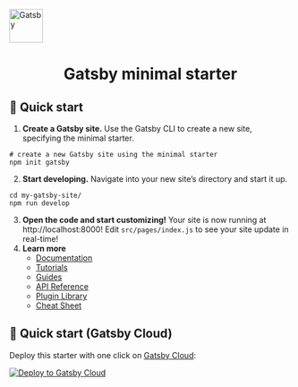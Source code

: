 <a href="https://www.gatsbyjs.com/?utm_source=starter&amp;utm_medium=readme&amp;utm_campaign=minimal-starter" class="image-link"><img alt="Gatsby" src="https://www.gatsbyjs.com/Gatsby-Monogram.svg" width="60"> </a>
<h1 align="center">Gatsby minimal starter
</h1>

## 🚀 Quick start

1. **Create a Gatsby site.**
Use the Gatsby CLI to create a new site, specifying the minimal starter.

``` shell
# create a new Gatsby site using the minimal starter
npm init gatsby
```

2. **Start developing.**
Navigate into your new site’s directory and start it up.

``` shell
cd my-gatsby-site/
npm run develop
```

3. **Open the code and start customizing!**
Your site is now running at http://localhost:8000!
Edit `src/pages/index.js` to see your site update in real-time!
4. **Learn more**
    * [Documentation](https://www.gatsbyjs.com/docs/?utm_source=starter&utm_medium=readme&utm_campaign=minimal-starter)
    * [Tutorials](https://www.gatsbyjs.com/tutorial/?utm_source=starter&utm_medium=readme&utm_campaign=minimal-starter)
    * [Guides](https://www.gatsbyjs.com/tutorial/?utm_source=starter&utm_medium=readme&utm_campaign=minimal-starter)
    * [API Reference](https://www.gatsbyjs.com/docs/api-reference/?utm_source=starter&utm_medium=readme&utm_campaign=minimal-starter)
    * [Plugin Library](https://www.gatsbyjs.com/plugins?utm_source=starter&utm_medium=readme&utm_campaign=minimal-starter)
    * [Cheat Sheet](https://www.gatsbyjs.com/docs/cheat-sheet/?utm_source=starter&utm_medium=readme&utm_campaign=minimal-starter)

## 🚀 Quick start (Gatsby Cloud)

Deploy this starter with one click on [Gatsby Cloud](https://www.gatsbyjs.com/cloud/):

[<img src="https://www.gatsbyjs.com/deploynow.svg" alt="Deploy to Gatsby Cloud">](https://www.gatsbyjs.com/dashboard/deploynow?url=https://github.com/gatsbyjs/gatsby-starter-minimal)
